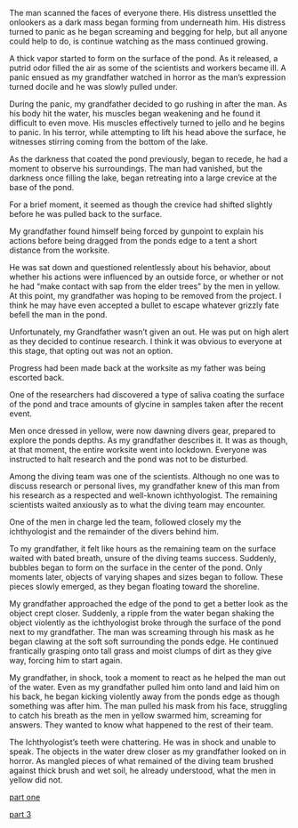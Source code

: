 The man scanned the faces of everyone there. His distress unsettled the onlookers as a dark mass began forming from underneath him. His distress turned to panic as he began screaming and begging for help, but all anyone could help to do, is continue watching as the mass continued growing.

A thick vapor started to form on the surface of the pond. As it released, a putrid odor filled the air as some of the scientists and workers became ill. A panic ensued as my grandfather watched in horror as the man’s expression turned docile and he was slowly pulled under. 

During the panic, my grandfather decided to go rushing in after the man. As his body hit the water, his muscles began weakening and he found it difficult to even move. His muscles effectively turned to jello and he begins to panic. In his terror, while attempting to lift his head above the surface, he witnesses stirring coming from the bottom of the lake. 

As the darkness that coated the pond previously, began to recede, he had a moment to observe his surroundings. The man had vanished, but the darkness once filling the lake, began retreating into a large crevice at the base of the pond. 

For a brief moment, it seemed as though the crevice had shifted slightly before he was pulled back to the surface.

My grandfather found himself being forced by gunpoint to explain his actions before being dragged from the ponds edge to a tent a short distance from the worksite.

He was sat down and questioned relentlessly about his behavior, about whether his actions were influenced by an outside force, or whether or not he had “make contact with sap from the elder trees” by the men in yellow. At this point, my grandfather was hoping to be removed from the project. I think he may have even accepted a bullet to escape whatever grizzly fate befell the man in the pond.

Unfortunately, my Grandfather wasn’t given an out. He was put on high alert as they decided to continue research. I think it was obvious to everyone at this stage, that opting out was not an option. 

Progress had been made back at the worksite as my father was being escorted back. 

One of the researchers had discovered a type of saliva coating the surface of the pond and trace amounts of glycine in samples taken after the recent event.

Men once dressed in yellow, were now dawning divers gear, prepared to explore the ponds depths. As my grandfather describes it. It was as though, at that moment, the entire worksite went into lockdown. Everyone was instructed to halt research and the pond was not to be disturbed. 

Among the diving team was one of the scientists. Although no one was to discuss research or personal lives, my grandfather knew of this man from his research as a respected and well-known ichthyologist. The remaining scientists waited anxiously as to what the diving team may encounter.

One of the men in charge led the team, followed closely my the ichthyologist and the remainder of the divers behind him.

To my grandfather, it felt like hours as the remaining team on the surface waited with bated breath, unsure of the diving teams success. Suddenly, bubbles began to form on the surface in the center of the pond. Only moments later, objects of varying shapes and sizes began to follow. These pieces slowly emerged, as they began floating toward the shoreline. 

My grandfather approached the edge of the pond to get a better look as the object crept closer. Suddenly, a ripple from the water began shaking the object violently as the ichthyologist broke through the surface of the pond next to my grandfather. The man was screaming through his mask as he began clawing at the soft soft surrounding the ponds edge. He continued frantically grasping onto tall grass and moist clumps of dirt as they give way, forcing him to start again.

My grandfather, in shock, took a moment to react as he helped the man out of the water. Even as my grandfather pulled him onto land and laid him on his back, he began kicking violently away from the ponds edge as though something was after him. The man pulled his mask from his face, struggling to catch his breath as the men in yellow swarmed him, screaming for answers. They wanted to know what happened to the rest of their team.

The Ichthyologist’s teeth were chattering. He was in shock and unable to speak. The objects in the water drew closer as my grandfather looked on in horror. As mangled pieces of what remained of the diving team brushed against thick brush and wet soil, he already understood, what the men in yellow did not.

[part one](https://www.reddit.com/r/nosleep/comments/vzcciw/beneath_the_depths/?utm_source=share&utm_medium=ios_app&utm_name=iossmf)

[part 3](https://www.reddit.com/r/nosleep/comments/wd9pny/beneath_the_depths_part_three/?utm_source=share&utm_medium=ios_app&utm_name=iossmf)